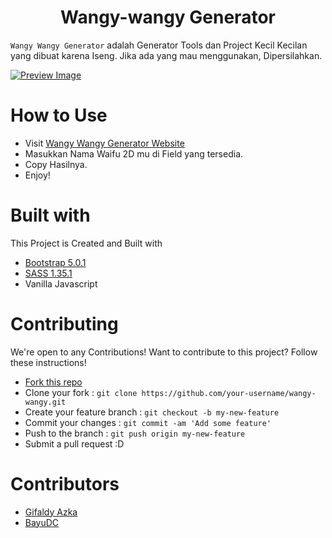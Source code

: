 <h1 align="center">Wangy-wangy Generator</h1>

`Wangy Wangy Generator` adalah Generator Tools dan Project Kecil Kecilan yang dibuat karena Iseng. Jika ada yang mau menggunakan, Dipersilahkan.

[![Preview Image](https://cdn.upload.systems/uploads/jN9b1rlJ.png)](https://gifaldyazka.is-a.dev/wangy-wangy)

# How to Use

- Visit [Wangy Wangy Generator Website](https://gifaldyazkaa.is-a.dev/wangy-wangy)
- Masukkan Nama Waifu 2D mu di Field yang tersedia.
- Copy Hasilnya.
- Enjoy!

# Built with

This Project is Created and Built with

- [Bootstrap 5.0.1](https://getbootstrap.com/)
- [SASS 1.35.1](https://sass-lang.com/)
- Vanilla Javascript

# Contributing

We're open to any Contributions! Want to contribute to this project? Follow these instructions!

- [Fork this repo](https://github.com/gifaldyazkaa/wangy-wangy/fork)
- Clone your fork : `git clone https://github.com/your-username/wangy-wangy.git`
- Create your feature branch : `git checkout -b my-new-feature`
- Commit your changes : `git commit -am 'Add some feature'`
- Push to the branch : `git push origin my-new-feature`
- Submit a pull request :D

# Contributors

- [Gifaldy Azka](https://github.com/gifaldyazkaa)
- [BayuDC](https://github.com/BayuDC)
